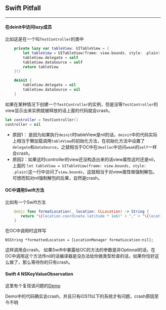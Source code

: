 ## Swift Pitfall
---

#### 在deinit中访问lazy成员

比如这是在一个叫`TestController`的类中

``` swift
    private lazy var tableView: UITableView = {
        let tableView = UITableView(frame: view.bounds, style: .plain)
        tableView.delegate = self
        tableView.dataSource = self
        return tableView
    }()

    deinit {
        tableView.delegate = nil
        tableView.dataSource = nil
    }
```
如果在某种情况下创建一个`TestController`的实例，但是没等`TestController`的view显示出来实例就被释放的话上面的代码就会crash。

``` swift
let controller = TestController()
controller = nil 
```
* 原因1： 是因为如果执行`deinit`时tableView是nil的话，`deinit`中的代码实际上相当于懒加载调用`tableView`的初始化方法，在初始化方法中设置了`delegate`和`dataSource`，之就相当于OC中在`dealloc`中访问`weak`的`self`一样会crash。
* 原因2：如果这时controller的view还没构造出来的话view属性这时还是nil，上面的
`let tableView = UITableView(frame: view.bounds, style: .plain)`这一行中访问了`view.bounds`，这就相当于对view属性做强制解包。可想而知对nil强制解包的后果，自然是crash。

#### OC中调用Swift方法

比如有一个Swift方法

``` Swift
    @objc func formatLocation(_ location: CLLocation) -> String {
       return "\(location.coordinate.latitude * 1e6)" + "," + "\(location.coordinate.longitude * 1e6)"
    }
```

在OC中调用时这样写

```
NSString *formattedLocation = [LocationManager formatLocation:nil];
```
这样调用会crash。
如果Swift中暴露给OC的方法的参数是非Optional的话，在OC中调用这个方法传nil的话编译器是没办法给你做类型检查的话，如果你恰好这么做了，那么等待你的只有crash。

#### Swift 4 NSKeyValueObservation

这里有个复现该问题的[Demo](https://github.com/viki-org/swift4-kvo-crash-demo)

Demo中的代码确实会crash，并且只有iOS11以下的系统才有问题，crash原因至今不明
